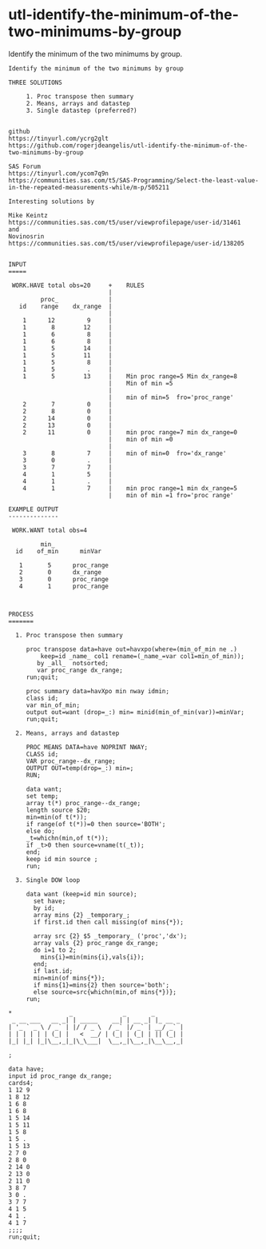 # utl-identify-the-minimum-of-the-two-minimums-by-group
Identify the minimum of the two minimums by group.

    Identify the minimum of the two minimums by group

    THREE SOLUTIONS

         1. Proc transpose then summary
         2. Means, arrays and datastep
         3. Single datastep (preferred?)


    github
    https://tinyurl.com/ycrg2glt
    https://github.com/rogerjdeangelis/utl-identify-the-minimum-of-the-two-minimums-by-group

    SAS Forum
    https://tinyurl.com/ycom7q9n
    https://communities.sas.com/t5/SAS-Programming/Select-the-least-value-in-the-repeated-measurements-while/m-p/505211

    Interesting solutions by

    Mike Keintz
    https://communities.sas.com/t5/user/viewprofilepage/user-id/31461
    and
    Novinosrin
    https://communities.sas.com/t5/user/viewprofilepage/user-id/138205


    INPUT
    =====

     WORK.HAVE total obs=20     +    RULES
                                |
             proc_              |
       id    range    dx_range  |
                                |
        1      12         9     |
        1       8        12     |
        1       6         8     |
        1       6         8     |
        1       5        14     |
        1       5        11     |
        1       5         8     |
        1       5         .     |
        1       5        13     |    Min proc range=5 Min dx_range=8
                                |    Min of min =5
                                |
                                |    min of min=5  fro='proc_range'
        2       7         0     |
        2       8         0     |
        2      14         0     |
        2      13         0     |
        2      11         0     |    min proc range=7 min dx_range=0
                                |    min of min =0
                                |
        3       8         7     |    min of min=0  fro='dx_range'
        3       0         .     |
        3       7         7     |
        4       1         5     |
        4       1         .     |
        4       1         7     |    min proc range=1 min dx_range=5
                                |    min of min =1 fro='proc range'

    EXAMPLE OUTPUT
    --------------

     WORK.WANT total obs=4

             min_
      id    of_min      minVar

       1       5      proc_range
       2       0      dx_range
       3       0      proc_range
       4       1      proc_range



    PROCESS
    =======

      1. Proc transpose then summary

         proc transpose data=have out=havxpo(where=(min_of_min ne .)
             keep=id _name_ col1 rename=(_name_=var col1=min_of_min));
            by _all_  notsorted;
            var proc_range dx_range;
         run;quit;

         proc summary data=havXpo min nway idmin;
         class id;
         var min_of_min;
         output out=want (drop=_:) min= minid(min_of_min(var))=minVar;
         run;quit;

      2. Means, arrays and datastep

         PROC MEANS DATA=have NOPRINT NWAY;
         CLASS id;
         VAR proc_range--dx_range;
         OUTPUT OUT=temp(drop=_:) min=;
         RUN;

         data want;
         set temp;
         array t(*) proc_range--dx_range;
         length source $20;
         min=min(of t(*));
         if range(of t(*))=0 then source='BOTH';
         else do;
         _t=whichn(min,of t(*));
         if _t>0 then source=vname(t(_t));
         end;
         keep id min source ;
         run;

      3. Single DOW loop

         data want (keep=id min source);
           set have;
           by id;
           array mins {2} _temporary_;
           if first.id then call missing(of mins{*});

           array src {2} $5 _temporary_ ('proc','dx');
           array vals {2} proc_range dx_range;
           do i=1 to 2;
             mins{i}=min(mins{i},vals{i});
           end;
           if last.id;
           min=min(of mins{*});
           if mins{1}=mins{2} then source='both';
           else source=src{whichn(min,of mins{*})};
         run;

    *                _              _       _
     _ __ ___   __ _| | _____    __| | __ _| |_ __ _
    | '_ ` _ \ / _` | |/ / _ \  / _` |/ _` | __/ _` |
    | | | | | | (_| |   <  __/ | (_| | (_| | || (_| |
    |_| |_| |_|\__,_|_|\_\___|  \__,_|\__,_|\__\__,_|

    ;

    data have;
    input id proc_range dx_range;
    cards4;
    1 12 9
    1 8 12
    1 6 8
    1 6 8
    1 5 14
    1 5 11
    1 5 8
    1 5 .
    1 5 13
    2 7 0
    2 8 0
    2 14 0
    2 13 0
    2 11 0
    3 8 7
    3 0 .
    3 7 7
    4 1 5
    4 1 .
    4 1 7
    ;;;;
    run;quit;

